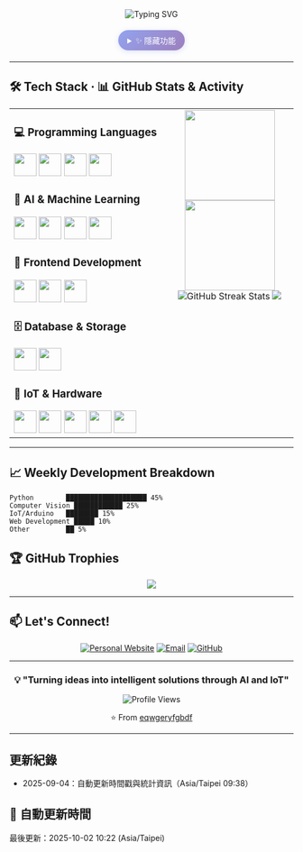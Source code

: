 <div align="center">
  
<div align="center">
  <img src="https://readme-typing-svg.herokuapp.com?font=Fira+Code&size=28&pause=2000&color=36BCF7&center=true&vCenter=true&width=600&lines=Hi+there!+I%27m+Lung+Yu-Cheng+%7C+English;%E4%BD%A0%E5%A5%BD%EF%BC%81%E6%88%91%E6%98%AF%E9%BE%8D%E7%A6%B9%E4%B8%9E+%7C+Chinese;%E3%81%93%E3%82%93%E3%81%AB%E3%81%A1%E3%82%8F%EF%BC%81%E7%A7%81%E3%81%AF%E9%BE%8D%E7%A6%B9%E4%B8%9E%E3%81%A7%E3%81%99+%7C+Japanese;%EC%95%88%EB%85%95%ED%95%98%EC%84%B8%EC%9A%94!+%EC%A0%9C%EA%B0%9C%EB%AA%85%EC%9D%80+%EC%9A%B0%EC%B0%AC%EC%9D%B4%EC%9E%85%EB%8B%88%EB%8B%A4+%7C+Korean;Bonjour!+Je+suis+Lung+Yu-Cheng+%7C+French;%C2%A1Hola!+Soy+Lung+Yu-Cheng+%7C+Spanish;Guten+Tag!+Ich+bin+Lung+Yu-Cheng+%7C+German;Ciao!+Sono+Lung+Yu-Cheng+%7C+Italian;%D0%9F%D1%80%D0%B8%D0%B2%D0%B5%D1%82!+%D0%9C%D0%B5%D0%BD%D1%8F+%D0%B7%D0%BE%D0%B2%D1%83%D1%82+Lung+Yu-Cheng+%7C+Russian;Ol%C3%A1!+Eu+sou+Lung+Yu-Cheng+%7C+Portuguese;%D9%85%D8%B1%D8%AD%D8%A7!+%D8%A3%D9%86%D8%A7+Lung+Yu-Cheng+%7C+Arabic;%E0%A4%A8%E0%A4%AE%E0%A4%B8%E0%A5%8D%E0%A4%A4%E0%A5%87!+%E0%A4%AE%E0%A5%88%E0%A4%82+Lung+Yu-Cheng+%E0%A4%B9%E0%A5%82%E0%A4%82+%7C+Hindi;%E0%B8%AA%E0%B8%A7%E0%B8%B1%E0%B8%AA%E0%B8%94%E0%B8%B5!+%E0%B8%9C%E0%B8%A1%E0%B8%8A%E0%B8%B7%E0%B9%88%E0%B8%AD+Lung+Yu-Cheng+%E0%B8%84%E0%B8%B3+%7C+Thai;Xin+ch%C3%A0o!+T%C3%B4i+l%C3%A0+Lung+Yu-Cheng+%7C+Vietnamese;Hej!+Jag+%C3%A4r+Lung+Yu-Cheng+%7C+Swedish;Hallo!+Ik+ben+Lung+Yu-Cheng+%7C+Dutch" alt="Typing SVG" />
</div>

<!-- 隱藏按鈕 - 融入頁面設計 -->
<div align="center" style="margin: 20px 0; position: relative;">
  <details style="display: inline-block; cursor: pointer; transition: all 0.3s ease;">
    <summary style="
      background: linear-gradient(135deg, #667eea 0%, #764ba2 100%);
      color: white;
      padding: 8px 16px;
      border-radius: 20px;
      font-size: 14px;
      font-weight: 500;
      border: none;
      outline: none;
      box-shadow: 0 2px 8px rgba(102, 126, 234, 0.3);
      transition: all 0.3s ease;
      opacity: 0.7;
      user-select: none;
    " onmouseover="this.style.opacity='1'; this.style.transform='translateY(-2px)'; this.style.boxShadow='0 4px 12px rgba(102, 126, 234, 0.4)'" 
       onmouseout="this.style.opacity='0.7'; this.style.transform='translateY(0)'; this.style.boxShadow='0 2px 8px rgba(102, 126, 234, 0.3)'">
      <span style="font-family: 'Segoe UI', sans-serif;">✨ 隱藏功能</span>
    </summary>
    <div style="
      background: rgba(255, 255, 255, 0.95);
      border: 1px solid #e1e5e9;
      border-radius: 12px;
      padding: 20px;
      margin-top: 10px;
      box-shadow: 0 8px 32px rgba(0, 0, 0, 0.1);
      backdrop-filter: blur(10px);
      min-width: 300px;
      text-align: left;
    ">
      <h4 style="margin: 0 0 15px 0; color: #2d3748; font-size: 16px;">🎯 快速操作</h4>
      <div style="display: flex; flex-direction: column; gap: 10px;">
        <button onclick="window.open('https://github.com/eqwgeryfgbdf', '_blank')" style="
          background: linear-gradient(135deg, #667eea 0%, #764ba2 100%);
          color: white;
          border: none;
          padding: 10px 16px;
          border-radius: 8px;
          cursor: pointer;
          font-size: 14px;
          transition: all 0.3s ease;
          display: flex;
          align-items: center;
          gap: 8px;
        " onmouseover="this.style.transform='translateY(-1px)'; this.style.boxShadow='0 4px 12px rgba(102, 126, 234, 0.4)'" 
           onmouseout="this.style.transform='translateY(0)'; this.style.boxShadow='none'">
          <span>📁</span> 查看 GitHub 檔案
        </button>
        <button onclick="window.open('mailto:lungyuchengroy@gmail.com', '_blank')" style="
          background: linear-gradient(135deg, #f093fb 0%, #f5576c 100%);
          color: white;
          border: none;
          padding: 10px 16px;
          border-radius: 8px;
          cursor: pointer;
          font-size: 14px;
          transition: all 0.3s ease;
          display: flex;
          align-items: center;
          gap: 8px;
        " onmouseover="this.style.transform='translateY(-1px)'; this.style.boxShadow='0 4px 12px rgba(240, 147, 251, 0.4)'" 
           onmouseout="this.style.transform='translateY(0)'; this.style.boxShadow='none'">
          <span>📧</span> 發送郵件
        </button>
        <button onclick="window.open('https://roylung.emelab.org/', '_blank')" style="
          background: linear-gradient(135deg, #4facfe 0%, #00f2fe 100%);
          color: white;
          border: none;
          padding: 10px 16px;
          border-radius: 8px;
          cursor: pointer;
          font-size: 14px;
          transition: all 0.3s ease;
          display: flex;
          align-items: center;
          gap: 8px;
        " onmouseover="this.style.transform='translateY(-1px)'; this.style.boxShadow='0 4px 12px rgba(79, 172, 254, 0.4)'" 
           onmouseout="this.style.transform='translateY(0)'; this.style.boxShadow='none'">
          <span>🌐</span> 個人網站
        </button>
      </div>
      <div style="margin-top: 15px; padding-top: 15px; border-top: 1px solid #e1e5e9; font-size: 12px; color: #718096;">
        💡 點擊按鈕可快速訪問相關頁面
      </div>
    </div>
  </details>
</div>

</div>

---

## 🛠️ Tech Stack · 📊 GitHub Stats & Activity

<table>
<tr>
<td width="55%" valign="top">

<div align="left">

### 💻 Programming Languages
<img src="https://img.shields.io/badge/Python-3776AB?style=for-the-badge&logo=python&logoColor=white" height="40"/>
<img src="https://img.shields.io/badge/C/C++-00599C?style=for-the-badge&logo=c%2B%2B&logoColor=white" height="40"/>
<img src="https://img.shields.io/badge/HTML5-E34F26?style=for-the-badge&logo=html5&logoColor=white" height="40"/>
<img src="https://img.shields.io/badge/SQL-336791?style=for-the-badge&logo=postgresql&logoColor=white" height="40"/>

### 🤖 AI & Machine Learning
<img src="https://img.shields.io/badge/OpenCV-5C3EE8?style=for-the-badge&logo=opencv&logoColor=white" height="40"/>
<img src="https://img.shields.io/badge/TensorFlow-FF6F00?style=for-the-badge&logo=tensorflow&logoColor=white" height="40"/>
<img src="https://img.shields.io/badge/Computer_Vision-00A86B?style=for-the-badge&logo=opencv&logoColor=white" height="40"/>
<img src="https://img.shields.io/badge/Deep_Learning-FF6F00?style=for-the-badge&logo=tensorflow&logoColor=white" height="40"/>

### 🎨 Frontend Development
<img src="https://img.shields.io/badge/React-61DAFB?style=for-the-badge&logo=react&logoColor=black" height="40"/>
<img src="https://img.shields.io/badge/HTML5-E34F26?style=for-the-badge&logo=html5&logoColor=white" height="40"/>
<img src="https://img.shields.io/badge/CSS3-1572B6?style=for-the-badge&logo=css3&logoColor=white" height="40"/>

### 🗄️ Database & Storage
<img src="https://img.shields.io/badge/SQLite-003B57?style=for-the-badge&logo=sqlite&logoColor=white" height="40"/>
<img src="https://img.shields.io/badge/SQL-336791?style=for-the-badge&logo=postgresql&logoColor=white" height="40"/>

### 🔧 IoT & Hardware
<img src="https://img.shields.io/badge/Arduino-00979D?style=for-the-badge&logo=arduino&logoColor=white" height="40"/>
<img src="https://img.shields.io/badge/Linux-FCC624?style=for-the-badge&logo=linux&logoColor=black" height="40"/>
<img src="https://img.shields.io/badge/Docker-2496ED?style=for-the-badge&logo=docker&logoColor=white" height="40"/>
<img src="https://img.shields.io/badge/GitHub-181717?style=for-the-badge&logo=github&logoColor=white" height="40"/>
<img src="https://img.shields.io/badge/Cloudflare-F38020?style=for-the-badge&logo=cloudflare&logoColor=white" height="40"/>

</div>

</td>
<td width="45%" valign="top">

<div align="center">
  <img height="160em" src="https://github-readme-stats.vercel.app/api?username=eqwgeryfgbdf&show_icons=true&theme=tokyonight&include_all_commits=true&count_private=true"/>
  <img height="160em" src="https://github-readme-stats.vercel.app/api/top-langs/?username=eqwgeryfgbdf&layout=compact&langs_count=8&theme=tokyonight"/>
  <br/>
  <img src="https://github-readme-streak-stats.herokuapp.com/?user=eqwgeryfgbdf&theme=tokyonight" alt="GitHub Streak Stats"/>
  <img src="https://github-readme-activity-graph.vercel.app/graph?username=eqwgeryfgbdf&theme=tokyo-night&hide_border=true" />
</div>

</td>
</tr>
</table>

---

## 📈 Weekly Development Breakdown

```text
Python        ████████████████████ 45%
Computer Vision ████████████ 25%
IoT/Arduino   ████████ 15%
Web Development █████ 10%
Other         ██ 5%
```

## 🏆 GitHub Trophies

<div align="center">
  <img src="https://github-profile-trophy.vercel.app/?username=eqwgeryfgbdf&theme=tokyonight&column=7&margin-w=15&margin-h=15" />
</div>

---

## 📫 Let's Connect!

<div align="center">

[![Personal Website](https://img.shields.io/badge/-Website-000000?style=flat-square&logo=About.me&logoColor=white)](https://roylung.emelab.org/)
[![Email](https://img.shields.io/badge/-Email-D14836?style=flat-square&logo=gmail&logoColor=white)](mailto:lungyuchengroy@gmail.com)
[![GitHub](https://img.shields.io/badge/-GitHub-181717?style=flat-square&logo=github&logoColor=white)](https://github.com/eqwgeryfgbdf)

</div>

---

<div align="center">
  
### 💡 "Turning ideas into intelligent solutions through AI and IoT"

![Profile Views](https://komarev.com/ghpvc/?username=eqwgeryfgbdf&style=flat-square&color=brightgreen)

⭐️ From [eqwgeryfgbdf](https://github.com/eqwgeryfgbdf)

</div>

---

## 更新紀錄
- 2025-09-04：自動更新時間戳與統計資訊（Asia/Taipei 09:38）

## 📅 自動更新時間

<!-- DAILY-UPDATE:START -->
最後更新：2025-10-02 10:22 (Asia/Taipei)
<!-- DAILY-UPDATE:END -->